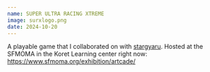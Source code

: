 ```yaml
---
name: SUPER ULTRA RACING XTREME
image: surxlogo.png
date: 2024-10-20
---
```


A playable game that I collaborated on with [stargyaru](https://annalivia.xyz/). Hosted at the SFMOMA in the Koret Learning center right now: https://www.sfmoma.org/exhibition/artcade/

